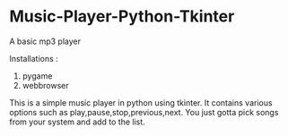 # Music-Player-Python-Tkinter
A basic mp3 player


Installations :
1. pygame
2. webbrowser

This is a simple music player in python using tkinter.
It contains various options such as play,pause,stop,previous,next.
You just gotta pick songs from your system and add to the list.
